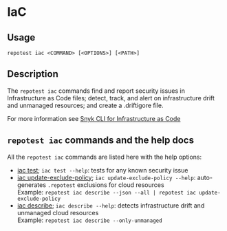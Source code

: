 # IaC

## Usage

`repotest iac <COMMAND> [<OPTIONS>] [<PATH>]`

## Description

The `repotest iac` commands find and report security issues in Infrastructure as Code files; detect, track, and alert on infrastructure drift and unmanaged resources; and create a .driftigore file.

For more information see [Snyk CLI for Infrastructure as Code](https://docs.repotest.io/products/repotest-infrastructure-as-code/repotest-cli-for-infrastructure-as-code)

## `repotest iac` commands and the help docs

All the `repotest iac` commands are listed here with the help options:

- [iac test](iac-test.md); `iac test --help`: tests for any known security issue
- [iac update-exclude-policy](iac-update-exclude-policy.md); `iac update-exclude-policy --help`: auto-generates `.repotest` exclusions for cloud resources\
  Example: `repotest iac describe --json --all | repotest iac update-exclude-policy`
- [iac describe](iac-describe.md); `iac describe --help`: detects infrastructure drift and unmanaged cloud resources\
  Example: `repotest iac describe --only-unmanaged`
